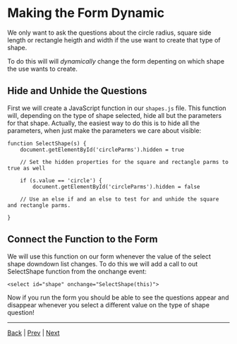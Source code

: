 # Making the Form Dynamic

We only want to ask the questions about the circle radius, square side length or rectangle heigth and width if the use want to create that type of shape.

To do this will will *dynamically* change the form depenting on which shape the use wants to create.

## Hide and Unhide the Questions ##

First we will create a JavaScript function in our `shapes.js` file. This function will, depending on the type of shape selected, hide all but the parameters for that shape. Actually, the easiest way to do this is to hide all the parameters, when just make the parameters we care about visible:

```
function SelectShape(s) {
    document.getElementById('circleParms').hidden = true

    // Set the hidden properties for the square and rectangle parms to true as well

    if (s.value == 'circle') {
        document.getElementById('circleParms').hidden = false

    // Use an else if and an else to test for and unhide the square and rectangle parms.

}

```

## Connect the Function to the Form ##

We will use this function on our form whenever the value of the select shape downdown list changes. To do this we will add a call to out SelectShape function from the onchange event:

```
<select id="shape" onchange="SelectShape(this)">

```

Now if you run the form you should be able to see the questions appear and disappear whenever you select a different value on the type of shape question!

---

[Back](.) | [Prev](1)  | [Next](3)
